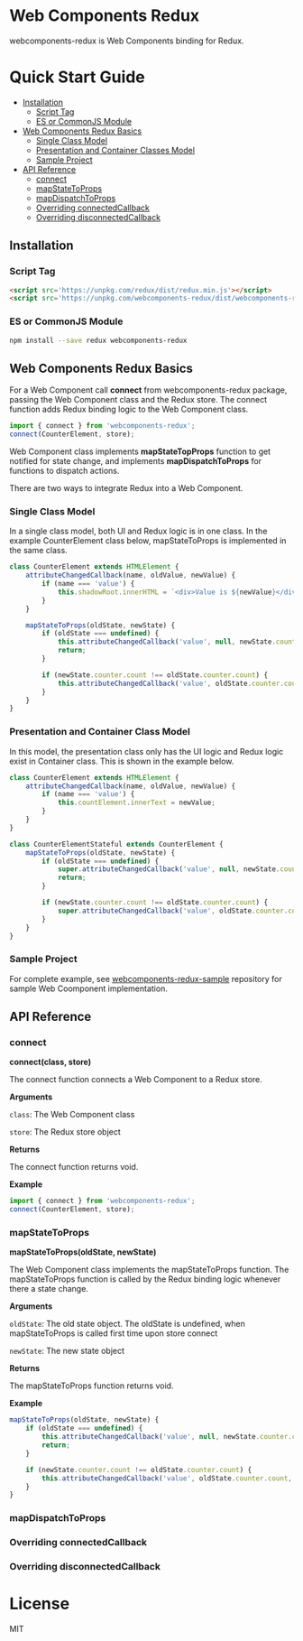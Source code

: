 # Web Components Redux
webcomponents-redux is Web Components binding for Redux.

# Quick Start Guide
- [Installation](#installation)
  - [Script Tag](#script-tag)
  - [ES or CommonJS Module](#es-or-commonJS-module)
- [Web Components Redux Basics](#web-components-redux-basics)
  - [Single Class Model](#single-class-model)
  - [Presentation and Container Classes Model](#presentation-and-container-classes-model)
  - [Sample Project](#sample-project)
- [API Reference](#api-reference)
  - [connect](#connect)
  - [mapStateToProps](#mapStateToProps)
  - [mapDispatchToProps](#mapDispatchToProps)
  - [Overriding connectedCallback](#overriding-connectedCallback)
  - [Overriding disconnectedCallback](#overriding-disconnectedCallback)

## Installation
### Script Tag

```html
<script src='https://unpkg.com/redux/dist/redux.min.js'></script>
<script src='https://unpkg.com/webcomponents-redux/dist/webcomponents-redux.min.js'></script>
```

### ES or CommonJS Module
```sh
npm install --save redux webcomponents-redux
```

## Web Components Redux Basics
For a Web Component call **connect** from webcomponents-redux package, passing the Web Component class and the Redux store. The connect function adds Redux binding logic to the Web Component class.

```javascript
import { connect } from 'webcomponents-redux';
connect(CounterElement, store);
```
Web Component class implements **mapStateTopProps** function to get notified for state change, and implements **mapDispatchToProps** for functions to dispatch actions.

There are two ways to integrate Redux into a Web Component.

### Single Class Model
In a single class model, both UI and Redux logic is in one class. In the example CounterElement class below, mapStateToProps is implemented in the same class.

```javascript
class CounterElement extends HTMLElement {
    attributeChangedCallback(name, oldValue, newValue) {
        if (name === 'value') {
            this.shadowRoot.innerHTML = `<div>Value is ${newValue}</div>`;
        }
    }

    mapStateToProps(oldState, newState) {
        if (oldState === undefined) {
            this.attributeChangedCallback('value', null, newState.counter.count);
            return;
        }

        if (newState.counter.count !== oldState.counter.count) {
            this.attributeChangedCallback('value', oldState.counter.count, newState.counter.count);
        }
    }
}
```

### Presentation and Container Class Model
In this model, the presentation class only has the UI logic and Redux logic exist in Container class. This is shown in the example below.

```javascript
class CounterElement extends HTMLElement {
    attributeChangedCallback(name, oldValue, newValue) {
        if (name === 'value') {
            this.countElement.innerText = newValue;
        }
    }
}

class CounterElementStateful extends CounterElement {
    mapStateToProps(oldState, newState) {
        if (oldState === undefined) {
            super.attributeChangedCallback('value', null, newState.counter.count);
            return;
        }

        if (newState.counter.count !== oldState.counter.count) {
            super.attributeChangedCallback('value', oldState.counter.count, newState.counter.count);
        }
    }
}
```
### Sample Project
For complete example, see [webcomponents-redux-sample](https://github.com/sheeshpaul/webcomponents-redux-sample) repository for sample Web Coomponent implementation.

## API Reference

### connect

**connect(class, store)**

The connect function connects a Web Component to a Redux store.

**Arguments**

`class`: The Web Component class

`store`: The Redux store object

**Returns**

The connect function returns void.

**Example**

```javascript
import { connect } from 'webcomponents-redux';
connect(CounterElement, store);
```

### mapStateToProps

**mapStateToProps(oldState, newState)**

The Web Component class implements the mapStateToProps function. The mapStateToProps function is called by the Redux binding logic whenever there a state change.

**Arguments**

`oldState`: The old state object. The oldState is undefined, when mapStateToProps is called first time upon store connect

`newState`: The new state object

**Returns**

The mapStateToProps function returns void.

**Example**

```javascript
mapStateToProps(oldState, newState) {
    if (oldState === undefined) {
        this.attributeChangedCallback('value', null, newState.counter.count);
        return;
    }

    if (newState.counter.count !== oldState.counter.count) {
        this.attributeChangedCallback('value', oldState.counter.count, newState.counter.count);
    }
}
```

### mapDispatchToProps


### Overriding connectedCallback


### Overriding disconnectedCallback

# License
MIT